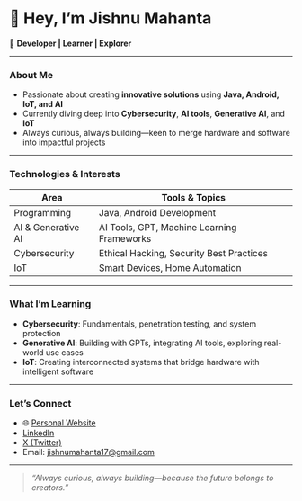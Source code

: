 # 👋 Hey, I’m Jishnu Mahanta

🚀 **Developer | Learner | Explorer**  

---

###  About Me
- Passionate about creating **innovative solutions** using **Java, Android, IoT, and AI**  
- Currently diving deep into **Cybersecurity**, **AI tools**, **Generative AI**, and **IoT**  
- Always curious, always building—keen to merge hardware and software into impactful projects  

---

###  Technologies & Interests
| Area               | Tools & Topics                            |
|--------------------|--------------------------------------------|
| Programming        | Java, Android Development                  |
| AI & Generative AI | AI Tools, GPT, Machine Learning Frameworks |
| Cybersecurity      | Ethical Hacking, Security Best Practices   |
| IoT                | Smart Devices, Home Automation             |

---

###  What I’m Learning
- **Cybersecurity**: Fundamentals, penetration testing, and system protection  
- **Generative AI**: Building with GPTs, integrating AI tools, exploring real-world use cases  
- **IoT**: Creating interconnected systems that bridge hardware with intelligent software  

---

###  Let’s Connect
- 🌐 [Personal Website](https://jishnumahanta.in)  
-  [LinkedIn](https://www.linkedin.com/in/jishnumahanta/)  
-  [X (Twitter)](https://x.com/jishnumahanta17)  
-  Email: jishnumahanta17@gmail.com  

---

> *“Always curious, always building—because the future belongs to creators.”*  

<!---
jishnumahanta/jishnumahanta is a ✨ special ✨ repository because its `README.md` (this file) appears on your GitHub profile.
You can click the Preview link to take a look at your changes.
--->

